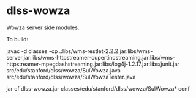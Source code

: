 # dlss-wowza
Wowza server side modules.

To build:

javac -d classes -cp .:libs/wms-restlet-2.2.2.jar:libs/wms-server.jar:libs/wms-httpstreamer-cupertinostreaming.jar:libs/wms-httpstreamer-mpegdashstreaming.jar:libs/log4j-1.2.17.jar:libs/junit.jar src/edu/stanford/dlss/wowza/SulWowza.java src/edu/stanford/dlss/wowza/SulWowzaTester.java

jar cf dlss-wowza.jar classes/edu/stanford/dlss/wowza/SulWowza* conf
